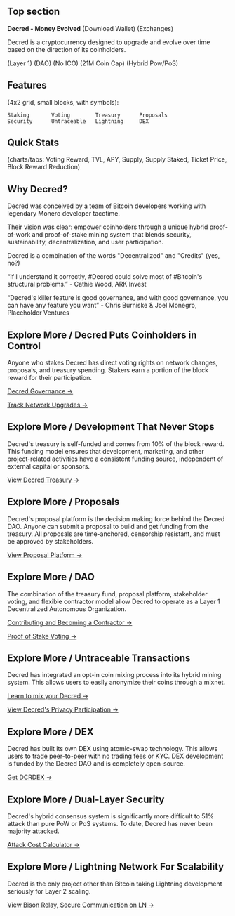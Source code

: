 ## Top section

**Decred - Money Evolved** (Download Wallet) (Exchanges)

Decred is a cryptocurrency designed to upgrade and evolve over time based on the direction of its coinholders.

(Layer 1) (DAO) (No ICO) (21M Coin Cap) (Hybrid Pow/PoS)


## Features

(4x2 grid, small blocks, with symbols):

```
Staking       Voting        Treasury      Proposals
Security      Untraceable   Lightning     DEX
```


## Quick Stats

(charts/tabs: Voting Reward, TVL, APY, Supply, Supply Staked, Ticket Price, Block Reward Reduction)


## Why Decred?

Decred was conceived by a team of Bitcoin developers working with legendary Monero developer tacotime.

Their vision was clear: empower coinholders through a unique hybrid proof-of-work and proof-of-stake mining system that blends security, sustainability, decentralization, and user participation.

Decred is a combination of the words "Decentralized" and "Credits" (yes, no?)

“If I understand it correctly, #Decred could solve most of #Bitcoin's structural problems.” - Cathie Wood, ARK Invest

“Decred's killer feature is good governance, and with good governance, you can have any feature you want” - Chris Burniske & Joel Monegro, Placeholder Ventures


## Explore More / Decred Puts Coinholders in Control

Anyone who stakes Decred has direct voting rights on network changes, proposals, and treasury spending. Stakers earn a portion of the block reward for their participation.

[Decred Governance ->](https://docs.decred.org/governance/overview/)

[Track Network Upgrades ->](https://voting.decred.org/)

## Explore More / Development That Never Stops

Decred's treasury is self-funded and comes from 10% of the block reward. This funding model ensures that development, marketing, and other project-related activities have a consistent funding source, independent of external capital or sponsors.

[View Decred Treasury ->](https://dcrdata.decred.org/treasury?chart=balance&zoom=knj8yxs0-lrfvxnk0&bin=month&txntype=tspend)

## Explore More / Proposals

Decred's proposal platform is the decision making force behind the Decred DAO. Anyone can submit a proposal to build and get funding from the treasury. All proposals are time-anchored, censorship resistant, and must be approved by stakeholders.

[View Proposal Platform ->](https://proposals.decred.org/?tab=approved)


## Explore More / DAO

The combination of the treasury fund, proposal platform, stakeholder voting, and flexible contractor model allow Decred to operate as a Layer 1 Decentralized Autonomous Organization.

[Contributing and Becoming a Contractor ->](https://docs.decred.org/contributing/overview/)

[Proof of Stake Voting ->](https://docs.decred.org/proof-of-stake/overview/)

## Explore More / Untraceable Transactions

Decred has integrated an opt-in coin mixing process into its hybrid mining system. This allows users to easily anonymize their coins through a mixnet.

[Learn to mix your Decred ->](https://docs.decred.org/privacy/cspp/overview/)

[View Decred's Privacy Participation ->](https://dcrdata.decred.org/charts?chart=coin-supply&zoom=ikd7pc00-ly52mtc0&bin=day&axis=time&visibility=true-true-true)


## Explore More / DEX

Decred has built its own DEX using atomic-swap technology. This allows users to trade peer-to-peer with no trading fees or KYC. DEX development is funded by the Decred DAO and is completely open-source.

[Get DCRDEX ->](https://dex.decred.org/)

## Explore More / Dual-Layer Security

Decred's hybrid consensus system is significantly more difficult to 51% attack than pure PoW or PoS systems. To date, Decred has never been majority attacked.

[Attack Cost Calculator ->](https://dcrdata.decred.org/attack-cost)


## Explore More / Lightning Network For Scalability

Decred is the only project other than Bitcoin taking Lightning development seriously for Layer 2 scaling. 

[View Bison Relay, Secure Communication on LN ->](https://bisonrelay.org/)
